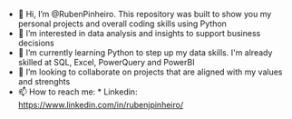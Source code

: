 - 👋 Hi, I’m @RubenPinheiro. This repository was built to show you my personal projects and overall coding skills using Python
- 👀 I’m interested in data analysis and insights to support business decisions
- 🌱 I’m currently learning Python to step up my data skills. I'm already skilled at SQL, Excel, PowerQuery and PowerBI 
- 💞️ I’m looking to collaborate on projects that are aligned with my values and strenghts
- 📫 How to reach me: * Linkedin: https://www.linkedin.com/in/rubenjpinheiro/

<!---
RubenPinheiro/RubenPinheiro is a ✨ special ✨ repository because its `README.md` (this file) appears on your GitHub profile.
You can click the Preview link to take a look at your changes.
--->
